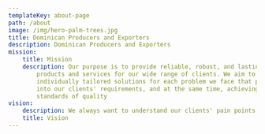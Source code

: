 ```yaml
---
templateKey: about-page
path: /about
image: /img/hero-palm-trees.jpg
title: Dominican Producers and Exporters
description: Dominican Producers and Exporters
mission:
    title: Mission
    description: Our purpose is to provide reliable, robust, and lasting software
        products and services for our wide range of clients. We aim to produce
        individually tailored solutions for each problem we face that perfectly fit
        into our clients' requirements, and at the same time, achieving the highest
        standards of quality
vision:
    description: We always want to understand our clients' pain points to be able to provide the best solution to their needs. "Why" might be the hardest question to answer but it often dictates the direction to solve the correct problem. We rely heavily on our peers and community. That is why we strive to give back as much as possible by contributing to open source technologies.
    title: Vision
---
```

